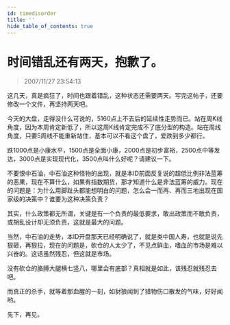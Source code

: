 ```yaml
---
id: timedisorder 
title: ''
hide_table_of_contents: true
---
```


# 时间错乱还有两天，抱歉了。

> 2007/11/27 23:54:13

<div style={{color: '#009900', fontWeight: '500', fontSize: '18px'}}>

这几天，真是疯狂了，时间也跟着错乱，这种状态还需要两天。写完这帖子，还要修改一个文件，再坚持两天吧。
 
今天的大盘，走得没什么可说的，5160点上不去后的延续性走势而已。站在周K线角度，因为本周肯定新低了，所以这周K线肯定完成不了底分型的构造。站在周线角度，只要5周线不能重新站住，基本可以不看这个盘了，爱跌到多少都行。
 
跌1000点是小康水平，1500点是全面小康，2000点是初步富裕，2500点中等发达，3000点是实现现代化，3500点叫什么好呢？请建议一下。
 
不要恨中石油，中石油这种怪物的出现，就是本ID前面反复说的超低比例非法蓝筹的恶果，现在不算什么，如果有指数期货，那才知道什么是非法蓝筹的威力。现在的问题是：为什么用脚趾头都能想明白的问题，怎么会一而再、再而三地出现在国家级的决策中？谁要为这种决策负责？
 
其实，什么政策都无所谓，关键是有一个负责的最低要求，敢出政策而不敢负责，或胡乱设计却无须负责，这就是最大的问题。
 
当然，中石油的走势，本ID开盘那天已经明确说了，就是类中国人寿，也就是说先狠砸，再狠拉，现在的问题是，砍仓的人太少了，不见点鲜血，嗜血的市场是难以兴奋的。这话虽然残忍，但这就是市场。
 
没有砍仓的胳膊大腿横七竖八，哪里会有底部？真相就是如此，该残忍就残忍去吧。
 
而真正的杀手，就等着那血腥的一刻，如豺狼闻到了猎物伤口散发的气味，好好闻哟。
 
先下，再见。

</div>
